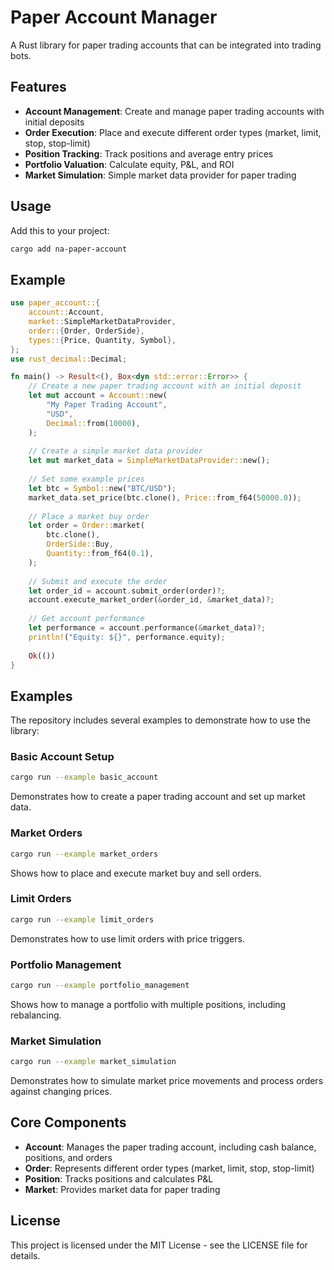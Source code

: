 # Paper Account Manager

A Rust library for paper trading accounts that can be integrated into trading bots.

## Features

- **Account Management**: Create and manage paper trading accounts with initial deposits
- **Order Execution**: Place and execute different order types (market, limit, stop, stop-limit)
- **Position Tracking**: Track positions and average entry prices
- **Portfolio Valuation**: Calculate equity, P&L, and ROI
- **Market Simulation**: Simple market data provider for paper trading

## Usage

Add this to your project:

```bash
cargo add na-paper-account
```

## Example

```rust
use paper_account::{
    account::Account,
    market::SimpleMarketDataProvider,
    order::{Order, OrderSide},
    types::{Price, Quantity, Symbol},
};
use rust_decimal::Decimal;

fn main() -> Result<(), Box<dyn std::error::Error>> {
    // Create a new paper trading account with an initial deposit
    let mut account = Account::new(
        "My Paper Trading Account",
        "USD",
        Decimal::from(10000),
    );
    
    // Create a simple market data provider
    let mut market_data = SimpleMarketDataProvider::new();
    
    // Set some example prices
    let btc = Symbol::new("BTC/USD");
    market_data.set_price(btc.clone(), Price::from_f64(50000.0));
    
    // Place a market buy order
    let order = Order::market(
        btc.clone(),
        OrderSide::Buy,
        Quantity::from_f64(0.1),
    );
    
    // Submit and execute the order
    let order_id = account.submit_order(order)?;
    account.execute_market_order(&order_id, &market_data)?;
    
    // Get account performance
    let performance = account.performance(&market_data)?;
    println!("Equity: ${}", performance.equity);
    
    Ok(())
}
```

## Examples

The repository includes several examples to demonstrate how to use the library:

### Basic Account Setup
```bash
cargo run --example basic_account
```
Demonstrates how to create a paper trading account and set up market data.

### Market Orders
```bash
cargo run --example market_orders
```
Shows how to place and execute market buy and sell orders.

### Limit Orders
```bash
cargo run --example limit_orders
```
Demonstrates how to use limit orders with price triggers.

### Portfolio Management
```bash
cargo run --example portfolio_management
```
Shows how to manage a portfolio with multiple positions, including rebalancing.

### Market Simulation
```bash
cargo run --example market_simulation
```
Demonstrates how to simulate market price movements and process orders against changing prices.

## Core Components

- **Account**: Manages the paper trading account, including cash balance, positions, and orders
- **Order**: Represents different order types (market, limit, stop, stop-limit)
- **Position**: Tracks positions and calculates P&L
- **Market**: Provides market data for paper trading

## License

This project is licensed under the MIT License - see the LICENSE file for details.
